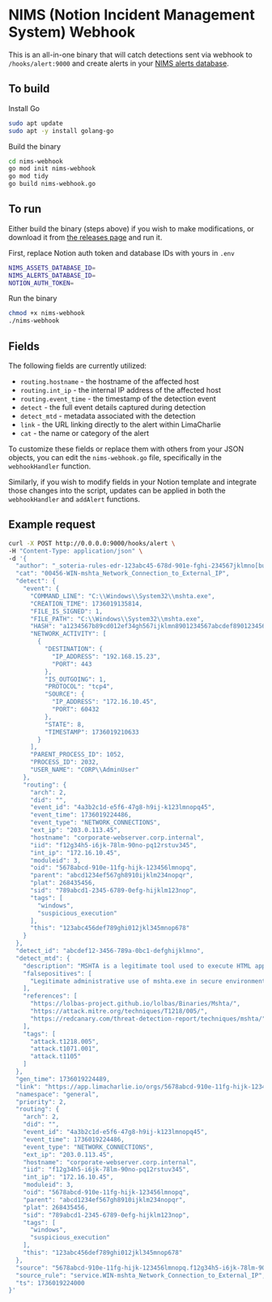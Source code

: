 # NIMS (Notion Incident Management System) Webhook

This is an all-in-one binary that will catch detections sent via webhook to `/hooks/alert:9000` and create alerts in your [NIMS alerts database](https://ecapuano.notion.site/Alpha-Notion-Incident-Management-System-16ad5339b31680679a91e41ac722dfcc).

## To build 
Install Go
```bash
sudo apt update
sudo apt -y install golang-go
```
Build the binary
```bash
cd nims-webhook
go mod init nims-webhook
go mod tidy
go build nims-webhook.go
```

## To run
Either build the binary (steps above) if you wish to make modifications, or download it from [the releases page](https://github.com/shortstack/nims-webhook/releases) and run it.  

First, replace Notion auth token and database IDs with yours in `.env`
```bash
NIMS_ASSETS_DATABASE_ID=
NIMS_ALERTS_DATABASE_ID=
NOTION_AUTH_TOKEN=
```
Run the binary
```bash
chmod +x nims-webhook
./nims-webhook
```

## Fields
The following fields are currently utilized:
* `routing.hostname` - the hostname of the affected host
* `routing.int_ip` - the internal IP address of the affected host
* `routing.event_time` - the timestamp of the detection event
* `detect` - the full event details captured during detection
* `detect_mtd` - metadata associated with the detection
* `link` - the URL linking directly to the alert within LimaCharlie
* `cat` - the name or category of the alert  

To customize these fields or replace them with others from your JSON objects, you can edit the `nims-webhook.go` file, specifically in the `webhookHandler` function.

Similarly, if you wish to modify fields in your Notion template and integrate those changes into the script, updates can be applied in both the `webhookHandler` and `addAlert` functions.

## Example request 
```bash
curl -X POST http://0.0.0.0:9000/hooks/alert \
-H "Content-Type: application/json" \
-d '{
  "author": "_soteria-rules-edr-123abc45-678d-901e-fghi-234567jklmno[bulk][segment]",
  "cat": "00456-WIN-mshta_Network_Connection_to_External_IP",
  "detect": {
    "event": {
      "COMMAND_LINE": "C:\\Windows\\System32\\mshta.exe",
      "CREATION_TIME": 1736019135814,
      "FILE_IS_SIGNED": 1,
      "FILE_PATH": "C:\\Windows\\System32\\mshta.exe",
      "HASH": "a1234567b89cd012ef34gh567ijklmn8901234567abcdef890123456789abcdef",
      "NETWORK_ACTIVITY": [
        {
          "DESTINATION": {
            "IP_ADDRESS": "192.168.15.23",
            "PORT": 443
          },
          "IS_OUTGOING": 1,
          "PROTOCOL": "tcp4",
          "SOURCE": {
            "IP_ADDRESS": "172.16.10.45",
            "PORT": 60432
          },
          "STATE": 8,
          "TIMESTAMP": 1736019210633
        }
      ],
      "PARENT_PROCESS_ID": 1052,
      "PROCESS_ID": 2032,
      "USER_NAME": "CORP\\AdminUser"
    },
    "routing": {
      "arch": 2,
      "did": "",
      "event_id": "4a3b2c1d-e5f6-47g8-h9ij-k123lmnopq45",
      "event_time": 1736019224486,
      "event_type": "NETWORK_CONNECTIONS",
      "ext_ip": "203.0.113.45",
      "hostname": "corporate-webserver.corp.internal",
      "iid": "f12g34h5-i6jk-78lm-90no-pq12rstuv345",
      "int_ip": "172.16.10.45",
      "moduleid": 3,
      "oid": "5678abcd-910e-11fg-hijk-123456lmnopq",
      "parent": "abcd1234ef567gh8910ijklm234nopqr",
      "plat": 268435456,
      "sid": "789abcd1-2345-6789-0efg-hijklm123nop",
      "tags": [
        "windows",
        "suspicious_execution"
      ],
      "this": "123abc456def789ghi012jkl345mnop678"
    }
  },
  "detect_id": "abcdef12-3456-789a-0bc1-defghijklmno",
  "detect_mtd": {
    "description": "MSHTA is a legitimate tool used to execute HTML applications. It can be abused by attackers to download and execute malicious scripts. This detector identifies mshta.exe making external network connections, which is indicative of potential malicious activity.",
    "falsepositives": [
      "Legitimate administrative use of mshta.exe in secure environments."
    ],
    "references": [
      "https://lolbas-project.github.io/lolbas/Binaries/Mshta/",
      "https://attack.mitre.org/techniques/T1218/005/",
      "https://redcanary.com/threat-detection-report/techniques/mshta/"
    ],
    "tags": [
      "attack.t1218.005",
      "attack.t1071.001",
      "attack.t1105"
    ]
  },
  "gen_time": 1736019224489,
  "link": "https://app.limacharlie.io/orgs/5678abcd-910e-11fg-hijk-123456lmnopq/sensors/789abcd1-2345-6789-0efg-hijklm123nop/timeline?time=1736019224&selected=123abc456def789ghi012jkl345mnop678",
  "namespace": "general",
  "priority": 2,
  "routing": {
    "arch": 2,
    "did": "",
    "event_id": "4a3b2c1d-e5f6-47g8-h9ij-k123lmnopq45",
    "event_time": 1736019224486,
    "event_type": "NETWORK_CONNECTIONS",
    "ext_ip": "203.0.113.45",
    "hostname": "corporate-webserver.corp.internal",
    "iid": "f12g34h5-i6jk-78lm-90no-pq12rstuv345",
    "int_ip": "172.16.10.45",
    "moduleid": 3,
    "oid": "5678abcd-910e-11fg-hijk-123456lmnopq",
    "parent": "abcd1234ef567gh8910ijklm234nopqr",
    "plat": 268435456,
    "sid": "789abcd1-2345-6789-0efg-hijklm123nop",
    "tags": [
      "windows",
      "suspicious_execution"
    ],
    "this": "123abc456def789ghi012jkl345mnop678"
  },
  "source": "5678abcd-910e-11fg-hijk-123456lmnopq.f12g34h5-i6jk-78lm-90no-pq12rstuv345.789abcd1-2345-6789-0efg-hijklm123nop.10000000.3",
  "source_rule": "service.WIN-mshta_Network_Connection_to_External_IP",
  "ts": 1736019224000
}'
```
